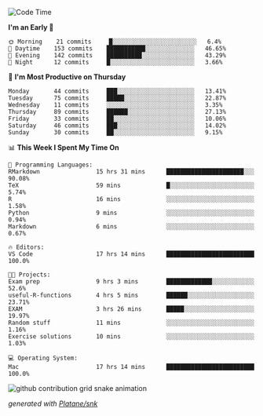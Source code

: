 <!--START_SECTION:waka-->
![Code Time](http://img.shields.io/badge/Code%20Time-109%20hrs%2034%20mins-blue)

**I'm an Early 🐤** 

```text
🌞 Morning    21 commits     █░░░░░░░░░░░░░░░░░░░░░░░░   6.4% 
🌆 Daytime    153 commits    ███████████░░░░░░░░░░░░░░   46.65% 
🌃 Evening    142 commits    ██████████░░░░░░░░░░░░░░░   43.29% 
🌙 Night      12 commits     █░░░░░░░░░░░░░░░░░░░░░░░░   3.66%

```
📅 **I'm Most Productive on Thursday** 

```text
Monday       44 commits     ███░░░░░░░░░░░░░░░░░░░░░░   13.41% 
Tuesday      75 commits     █████░░░░░░░░░░░░░░░░░░░░   22.87% 
Wednesday    11 commits     ░░░░░░░░░░░░░░░░░░░░░░░░░   3.35% 
Thursday     89 commits     ██████░░░░░░░░░░░░░░░░░░░   27.13% 
Friday       33 commits     ██░░░░░░░░░░░░░░░░░░░░░░░   10.06% 
Saturday     46 commits     ███░░░░░░░░░░░░░░░░░░░░░░   14.02% 
Sunday       30 commits     ██░░░░░░░░░░░░░░░░░░░░░░░   9.15%

```


📊 **This Week I Spent My Time On** 

```text
💬 Programming Languages: 
RMarkdown                15 hrs 31 mins      ██████████████████████░░░   90.08% 
TeX                      59 mins             █░░░░░░░░░░░░░░░░░░░░░░░░   5.74% 
R                        16 mins             ░░░░░░░░░░░░░░░░░░░░░░░░░   1.58% 
Python                   9 mins              ░░░░░░░░░░░░░░░░░░░░░░░░░   0.94% 
Markdown                 6 mins              ░░░░░░░░░░░░░░░░░░░░░░░░░   0.67%

🔥 Editors: 
VS Code                  17 hrs 14 mins      █████████████████████████   100.0%

🐱‍💻 Projects: 
Exam prep                9 hrs 3 mins        █████████████░░░░░░░░░░░░   52.6% 
useful-R-functions       4 hrs 5 mins        ██████░░░░░░░░░░░░░░░░░░░   23.71% 
EXAM                     3 hrs 26 mins       █████░░░░░░░░░░░░░░░░░░░░   19.97% 
Random stuff             11 mins             ░░░░░░░░░░░░░░░░░░░░░░░░░   1.16% 
Exercise solutions       10 mins             ░░░░░░░░░░░░░░░░░░░░░░░░░   1.03%

💻 Operating System: 
Mac                      17 hrs 14 mins      █████████████████████████   100.0%

```


<!--END_SECTION:waka-->


<!--Snake Game-->
![github contribution grid snake animation](https://raw.githubusercontent.com/viggo-gascou/viggo-gascou/output/github-contribution-grid-snake.svg)

_generated with [Platane/snk](https://github.com/Platane/snk)_
<!--Snake Game-->

